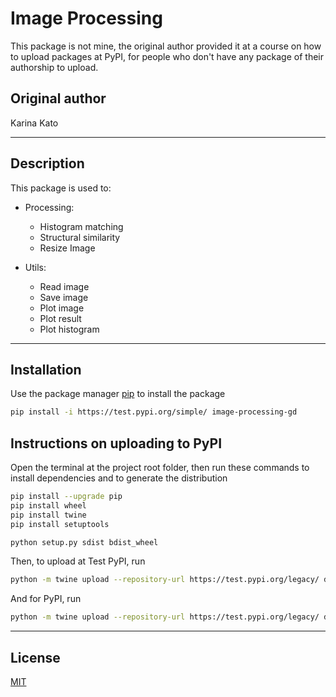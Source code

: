 # Image Processing

This package is not mine, the original author provided it at a course on how to upload packages at PyPI, for people who don't have any package of their authorship to upload.

## Original author

Karina Kato

---

## Description

This package is used to:

-   Processing:

    -   Histogram matching
    -   Structural similarity
    -   Resize Image

-   Utils:

    -   Read image
    -   Save image
    -   Plot image
    -   Plot result
    -   Plot histogram

---

## Installation

Use the package manager [pip](https://pip.pypa.io/en/stable/) to install the package

```bash
pip install -i https://test.pypi.org/simple/ image-processing-gd
```

## Instructions on uploading to PyPI

Open the terminal at the project root folder, then run these commands to install dependencies and to generate the distribution

```bash
pip install --upgrade pip
pip install wheel
pip install twine
pip install setuptools

python setup.py sdist bdist_wheel
```

Then, to upload at Test PyPI, run

```bash
python -m twine upload --repository-url https://test.pypi.org/legacy/ dist/*
```

And for PyPI, run

```bash
python -m twine upload --repository-url https://test.pypi.org/legacy/ dist/*
```

---

## License

[MIT](https://choosealicense.com/licenses/mit/)
